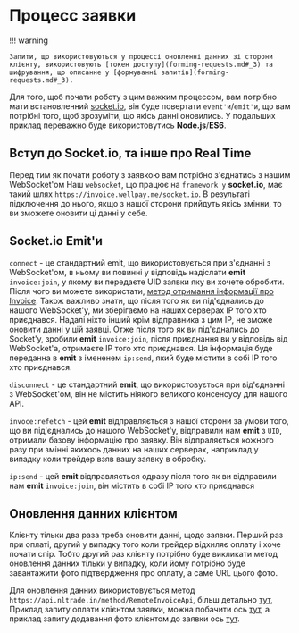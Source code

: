 # Процесс заявки

!!! warning

    Запити, що використовуються у процессі оновленні данних зі сторони клієнту, використовують [токен доступу](forming-requests.md#_3) та шифрування, що описанне у [формуванні запитів](forming-requests.md#_3).

Для того, щоб почати роботу з цим важким процессом, вам потрібно мати встановленний [socket.io](https://socket.io), він буде повертати `event'и`/`emit'и`, що вам потрібні того, щоб зрозуміти, що якісь данні оновились.
У подальших приклад переважно буде використовутись **Node.js**/**ES6**.

## Вступ до Socket.io, та інше про Real Time
Перед тим як почати роботу з заявкою вам потрібно з'єднатись з нашим WebSocket'ом
Наш `websocket`, що працює на `framework'у` **socket.io**, має такий шлях `https://invoice.wellpay.me/socket.io`.
В результаті підключення до нього, якщо з нашої сторони прийдуть якісь змінни, то ви зможете оновити ці данні у себе.

## Socket.io Emit'и
`connect` - це стандартний emit, що використовується при з'єднанні з WebSocket'ом, в ньому ви повинні у відповідь надіслати **emit** `invoice:join`, у якому ви передаєте UID заявки яку ви хочете обробити.
Після чого ви можете використати, [метод отримання інформації про Invoice](get-invoice.md).
Також важливо знати, що після того як ви під'єднались до нашого WebSocket'у, ми зберігаємо на наших серверах IP того хто приєднався. Надалі ніхто інший крім відправника з цим IP, не зможе оновити данні у цій заявці.
Отже після того як ви під'єднались до Socket'у, зробили **emit** `invoice:join`, після приєднання ви у відповідь від WebSocket'а, отримаєте IP того хто приєднався. Ця інформація буде переданна в **emit** з імененем `ip:send`, який буде містити в собі IP того хто приєднався.

`disconnect` - це стандартний **emit**, що використовується при від'єднанні з WebSocket'ом, він не містить ніякого великого консенсусу для нашого API.

`invoce:refetch` - цей **emit** відправляється з нашої сторони за умови того, що ви під'єднались до нашого WebSocket'у, відправили нам **emit** з `UID`, отримали базову інформацію про заявку. Він відпраляється кожного разу при змінні якихось данних на наших серверах, наприклад у випадку коли трейдер взяв вашу заявку в обробку.

`ip:send` - цей **emit** відправляється одразу після того як ви відправили нам **emit** `invoice:join`, він містить в собі IP того хто приєднався 

## Оновлення данних клієнтом
Клієнту тільки два раза треба оновити данні, щодо заявки. Перший раз при оплаті, другий у випадку того коли трейдер відхиляє оплату і хоче почати спір. Тобто другий раз клієнту потрібно буде викликати метод оновлення данних тільки у випадку, коли йому потрібно буде завантажити фото підтвердження про оплату, а саме URL цього фото.

Для оновлення данних використовується метод `https://api.nltrade.in/method/RemoteInvoiceApi`, більш детально [тут](update-invoice.md#invoic),
Приклад запиту оплати клієнтом заявки, можна побачити ось [тут](update-invoice.md#_3), а приклад запиту додавання фото клієнтом до заявки ось [тут](update-invoice.md#invoic_1).
